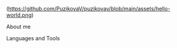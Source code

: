 (https://github.com/PuzikovaV/puzikovav/blob/main/assets/hello-world.png)

About me

Languages and Tools

